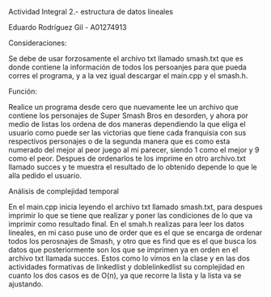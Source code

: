 Actividad Integral 2.- estructura de datos lineales

Eduardo Rodríguez Gil - A01274913



Consideraciones:

Se debe de usar forzosamente el archivo txt llamado smash.txt que es donde contiene la información de todos los persoanjes para que pueda corres el programa, y a la vez igual descargar el main.cpp y el smash.h.


Función:

Realice un programa desde cero que nuevamente lee un archivo que contiene los personajes de Super Smash Bros en desorden, y ahora por medio de listas los ordena de dos maneras dependiendo la que eliga el usuario como puede ser las victorias que tiene cada franquisia con sus respectivos personajes o de la segunda manera que es como esta numerado del mejor al peor juego al mi parecer, siendo 1 como el mejor y 9 como el peor. Despues de ordenarlos te los imprime en otro archivo.txt llamado succes y te muestra el resultado de lo obtenido depende lo que le alla pedido el usuario.



Análisis de complejidad temporal

En el main.cpp inicia leyendo el archivo txt llamado smash.txt, para despues imprimir lo que se tiene que realizar y poner las condiciones de lo que va imprimir como resultado final.
En el smah.h realizas para leer los datos lineales, en mi caso puse uno de order que es el que se encarga de ordenar todos los perosnajes de Smash, y otro que es find que es el que busca los datos que posteriormente son los que se imprimen ya en orden en el archivo txt llamada succes. Estos como lo vimos en la clase y en las dos actividades formativas de linkedlist y doblelinkedlist su complejidad en cuanto los dos casos es de O(n), ya que recorre la lista y la lista va se ajustando.
